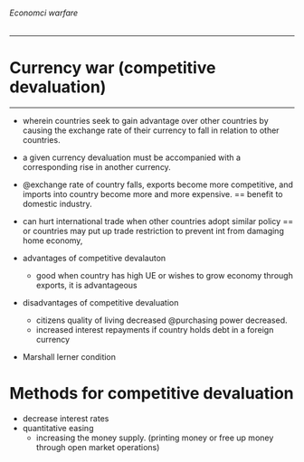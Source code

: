 ###### Economci warfare


----------------------------------------------------------
# Currency war (competitive devaluation)
----------------------------------------------------------

- wherein countries seek to gain advantage over other countries by causing the exchange rate of their currency to fall in relation to other countries.
- a given currency devaluation must be accompanied with a corresponding rise in another currency.
- @exchange rate of country falls, exports become more competitive, and imports into country become more and more expensive. == benefit to domestic industry. 
- can hurt international trade when other countries adopt similar policy == or countries may put up trade restriction to prevent int from damaging home economy, 
- advantages of competitive devalauton
    + good when country has high UE or wishes to grow economy through exports, it is advantageous
- disadvantages of competitive devaluation
    + citizens quality of living decreased @purchasing power decreased.
    + increased interest repayments if country holds debt in a foreign currency


- Marshall lerner condition

# Methods for competitive devaluation
- decrease interest rates
- quantitative easing
    + increasing the money supply. (printing money or free up money through open market operations)